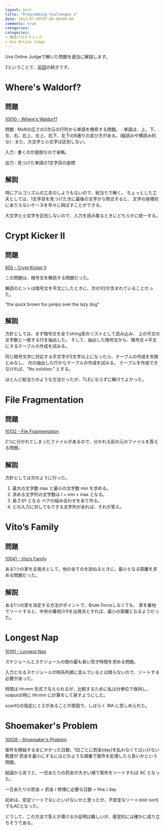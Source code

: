 ```yaml
---
layout: post
title: "Programming Challenges 2"
date: 2013-07-09T07:00:00+09:00
comments: true
categories: 
categories: 
- 競技プログラミング
- Uva Online Judge
---
```


Uva Online Judgeで解いた問題を適当に解説します。

2ということで、[前回](/blog/2013/06/06/programming-challenges-1/)の続きです。

# Where's Waldorf?

## 問題

[10010 - Where's Waldorf?](http://uva.onlinejudge.org/index.php?option=com_onlinejudge&Itemid=8&category=31&page=show_problem&problem=951)

問題
: MxNの広さの2次元の行列から単語を検索する問題。
: 単語は、上、下、左、右、右上、左上、右下、左下の8通りの並び方がある。(縦読みや横読み的な)
: また、大文字と小文字は区別しない。

入力
: 書くのが面倒なので省略。

出力
: 見つけた単語の1文字目の座標

## 解説

特にアルゴリズムの工夫のしようもないので、総当りで解く。
ちょっとした工夫としては、1文字目を見つけた次に最後の文字から照合すると、
文字の座標的にありえないケースを早々に飛ばすことができる。

大文字と小文字を区別しないので、入力を読み取るときにどちらかに統一する。

<!--more-->

# Crypt Kicker II

## 問題

[850 - Crypt Kicker II](http://uva.onlinejudge.org/index.php?option=com_onlinejudge&Itemid=8&category=31&page=show_problem&problem=791)

この問題は、暗号文を解読する問題だった。

解読のヒントは暗号文を平文にしたときに、次の1行が含まれていることだった。

"the quick brown fox jumps over the lazy dog" 


## 解説

方針としては、まず暗号文を全てstring型のリストとして読み込み、
上の平文の文字数と一致する行を抽出した。
そして、抽出した暗号文から、暗号文→平文にするテーブルの作成を試みる。

同じ暗号文字に対応する平文字が2文字以上になったら、テーブルの作成を失敗とみなし、
次の抽出した行からテーブルの作成を試みる。
テーブルを作成できなければ、"No solution." とする。

ほとんど総当りのような方法だったが、TLEにならずに解けてよかった。

# File Fragmentation

## 問題

[10132 - File Fragmentation](http://uva.onlinejudge.org/index.php?option=com_onlinejudge&Itemid=8&category=31&page=show_problem&problem=1073)

2つに分かれてしまったファイルがあるので、分かれる前の元のファイルを答える問題。

## 解説

方針としては次のように行った。

1. 最大の文字数 max と最小の文字数 min を求める。
2. 求める文字列の文字数は l = min + max となる。
3. 長さがl となる ペアの組み合わせを全て作る。
4. どの入力に対してもできる文字列があれば、それが答え。

# Vito’s Family

## 問題

[10041 - Vito’s Family](http://uva.onlinejudge.org/index.php?option=com_onlinejudge&Itemid=8&category=32&page=show_problem&problem=982)

ある1つの家を主発点として、他の全てのを訪ねるときに、最小となる距離を求める問題だった。

## 解説

ある1つの家を決定する方法がポイントで、Brute Forceしなくても、
家を番地でソートすると、中央の番地(±1)を出発点とすれば、最小の距離となるようだった。

# Longest Nap

[10191 - Longest Nap](http://uva.onlinejudge.org/index.php?option=com_onlinejudge&Itemid=8&category=32&page=show_problem&problem=1132)

スケジュールとスケジュールの間の最も長い空き時間を求める問題。

入力となるスケジュールが時系列順に並んでいるとは限らないので、ソートする必要があった。

時間は hh:mm 形式で与えられるが、比較するために私は分単位で保持し、
outputの時に hh:mm に計算をして戻すようにした。

scanf()の指定にミスがあることが原因で、しばらく WA に苦しめられた。

# Shoemaker's Problem

[10026 - Shoemaker's Problem](http://uva.onlinejudge.org/index.php?option=com_onlinejudge&Itemid=8&category=32&page=show_problem&problem=967)

案件を開始するまにかかった日数、1日ごとに罰金(day)を払わなくてはいけない靴屋が
罰金を最小にするにはどのような順番で案件を処理したら良いかという問題。

結論から言うと、一日あたりの罰金が大きい順で案件をソートすれば AC となった。

一日あたりの罰金 = 罰金 / 修理に必要な日数 = fine / day

初めは、安定ソートでないといけないかと思ったが、不安定なソート(std::sort)でもACとなった。

どうして、この方法で答えが導けるか証明は難しいが、感覚的には確かに成り立ちそうである。
